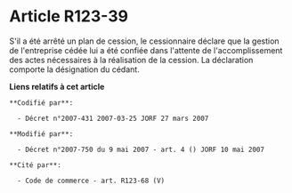# Article R123-39

S'il a été arrêté un plan de cession, le cessionnaire déclare que la gestion de l'entreprise cédée lui a été confiée dans
l'attente de l'accomplissement des actes nécessaires à la réalisation de la cession. La déclaration comporte la désignation
du cédant.

**Liens relatifs à cet article**

	**Codifié par**:

	  - Décret n°2007-431 2007-03-25 JORF 27 mars 2007

	**Modifié par**:

	  - Décret n°2007-750 du 9 mai 2007 - art. 4 () JORF 10 mai 2007

	**Cité par**:

	  - Code de commerce - art. R123-68 (V)
